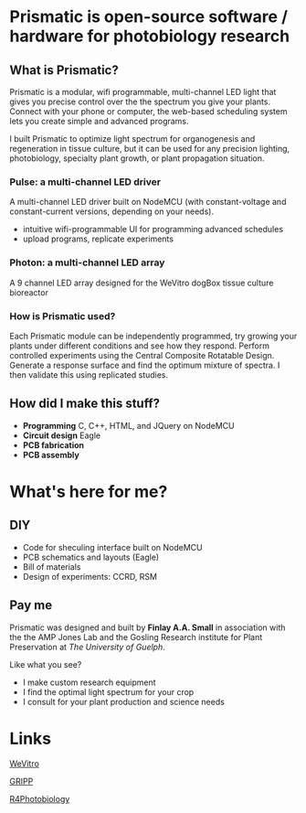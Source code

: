 # Prismatic is open-source software / hardware for photobiology research 

## What is Prismatic?
Prismatic is a modular, wifi programmable, multi-channel LED light that gives you precise control over the the spectrum you give your plants. Connect with your phone or computer, the web-based scheduling system lets you create simple and advanced programs. 

I built Prismatic to optimize light spectrum for organogenesis and regeneration in tissue culture, but it can be used for any precision lighting, photobiology, specialty plant growth, or plant propagation situation.  

### Pulse: a multi-channel LED driver
A multi-channel LED driver built on NodeMCU (with constant-voltage and constant-current versions, depending on your needs).
* intuitive wifi-programmable UI for programming advanced schedules
* upload programs, replicate experiments

### Photon: a multi-channel LED array
A 9 channel LED array designed for the WeVitro dogBox tissue culture bioreactor

### How is Prismatic used?
Each Prismatic module can be independently programmed, try growing your plants under different conditions and see how they respond. Perform controlled experiments using the Central Composite Rotatable Design. Generate a response surface and find the optimum mixture of spectra. I then validate this using replicated studies. 

## How did I make this stuff?
* **Programming** C, C++, HTML, and JQuery on NodeMCU
* **Circuit design** Eagle
* **PCB fabrication**
* **PCB assembly**

# What's here for me?
## DIY
* Code for sheculing interface built on NodeMCU
* PCB schematics and layouts (Eagle)
* Bill of materials
* Design of experiments: CCRD, RSM



## Pay me
Prismatic was designed and built by **Finlay A.A. Small** in association with the the AMP Jones Lab and the Gosling Research institute for Plant Preservation at *The University of Guelph*.

Like what you see? 
* I make custom research equipment 
* I find the optimal light spectrum for your crop
* I consult for your plant production and science needs

# Links
[WeVitro](https://wevitro.com/)

[GRIPP](Http://http://gripp.ca/)

[R4Photobiology](https://www.r4photobiology.info/)
